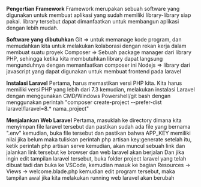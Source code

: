**Pengertian Framework**
Framework merupakan sebuah software yang digunakan untuk membuat aplikasi yang sudah memiliki library-library siap pakai. library tersebut dapat dimanfaatkan untuk membangun aplikasi dengan lebih mudah.

**Software yang dibutuhkan**
Git => untuk memanage kode program, dan memudahkan kita untuk melakukan kolaborasi dengan rekan kerja dalam membuat suatu proyek
Composer => Sebuah package manager dari library PHP, sehingga ketika kita membutuhkan library dapat langsung mengunduhnya dengan memanfaatkan composer ini
Nodejs => library dari javascript yang dapat digunakan untuk membuat frontend pada laravel

**Instalasi Laravel**
Pertama, harus memastikan versi PHP kita. Kita harus memiliki versi PHP yang lebih dari 7.3
kemudian, melakukan instalasi Laravel dengan menggunakan CMD/Windows Powershell/git bash dengan menggunakan perintah "composer create-project --prefer-dist laravel/laravel=8.* nama_project"

**Menjalankan Web Laravel**
Pertama, masuklah ke directory dimana kita menyimpan file laravel tersebut dan pastikan sudah ada file yang bernama ".env"
kemudian, buka file tersebut dan pastikan bahwa APP_KEY memiliki nilai jika belum maka tuliskan perintah php artisan key:generate
setelah itu, ketik perintah php artisan serve
kemudian, akan muncul sebuah link dan jalankan link tersebut ke browser dan web laravel akan berjalan
Dan jika ingin edit tampilan laravel tersebut, buka folder project laravel yang telah dibuat tadi dan buka ke VSCode, kemudian masuk ke bagian Resources -> Views -> welcome.blade.php kemudian edit program tersebut, maka tampilan awal jika kita melakukan running web laravel akan berubah